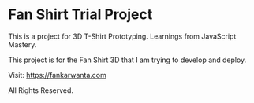 # Fan Shirt Trial Project

This is a project for 3D T-Shirt Prototyping. Learnings from JavaScript Mastery.

This project is for the Fan Shirt 3D that I am trying to develop and deploy.

Visit: https://fankarwanta.com 

All Rights Reserved.
